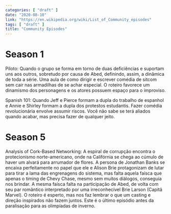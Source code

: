 ```yaml
---
categories: [ "draft" ]
date: "2020-08-10"
link: "https://en.wikipedia.org/wiki/List_of_Community_episodes"
tags: [ "draft" ]
title: "Community Episodes"
---
```

# Season 1

Piloto: Quando o grupo se forma em torno de duas deficiências e suportam uns aos outros, sobretudo por causa de Abed, definindo, assim, a dinâmica de toda a série. Uma aula de como dirigir e escrever comédia de sitcom sem cair nas armadilhas de se achar especial. O roteiro favorece um dinamismo dos personagens e os atores possuem espaço para o improviso.

Spanish 101: Quando Jeff e Pierce formam a dupla do trabalho de espanhol e Annie e Shirley formam a dupla dos protestos estudantis. Fazer comédia revolucionária envolve assumir riscos. Você não sabe se terá aliados quando acabar, mas precisa fazer de qualquer jeito.

# Season 5

Analysis of Cork-Based Networking: A espiral de corrupção encontra o protecionismo norte-americano, onde na Califórnia se chega ao cúmulo de haver um alvará para arrumador de flores. A persona de Jonathan Banks se encaixa perfeitamente no papel que ele e Alison Brie protagonizam de lutar para tirar a lama das engrenagens do sistema, mas falta aquela faísca que apenas o timing de Chevy Chase, mesmo sem muitos diálogos, conseguia nos brindar. A mesma faísca falta na participação de Abed, de volta com seu par romântico interpretado por uma irreconhecível Brie Larson (Capitã Marvel). O roteiro é esperto, mas nos faz lembrar o que um casting e direção inspirados não fazem juntos. Este é o último episódio antes da paralisação para as olimpíadas de inverno.

